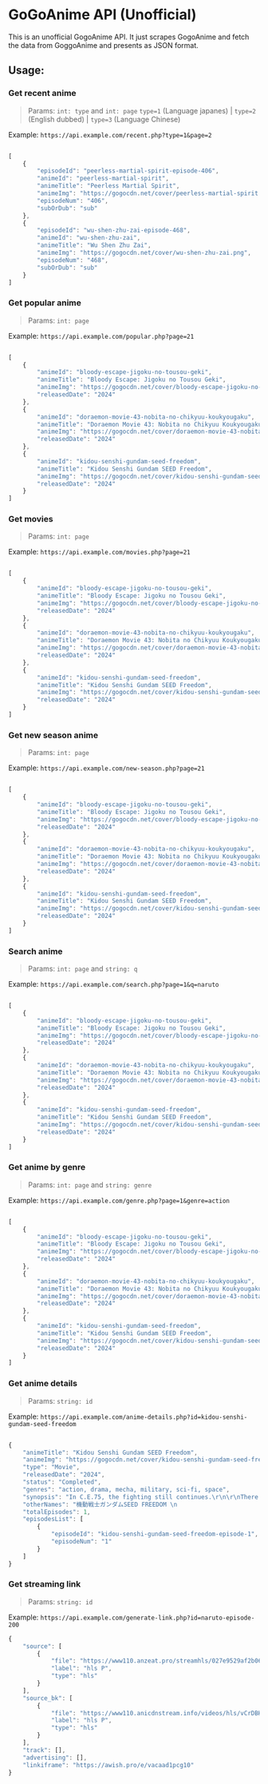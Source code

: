 
# GoGoAnime API (Unofficial)

This is an unofficial GogoAnime API. It just scrapes GogoAnime and fetch the data from GoggoAnime and presents as JSON format.

## Usage:

### Get recent anime
> Params: `int: type` and `int: page`
> `type=1` (Language japanes) | `type=2` (English dubbed) | `type=3` (Language Chinese)

Example: `https://api.example.com/recent.php?type=1&page=2`

```javascript

[
    {
        "episodeId": "peerless-martial-spirit-episode-406",
        "animeId": "peerless-martial-spirit",
        "animeTitle": "Peerless Martial Spirit",
        "animeImg": "https://gogocdn.net/cover/peerless-martial-spirit.png",
        "episodeNum": "406",
        "subOrDub": "sub"
    },
    {
        "episodeId": "wu-shen-zhu-zai-episode-468",
        "animeId": "wu-shen-zhu-zai",
        "animeTitle": "Wu Shen Zhu Zai",
        "animeImg": "https://gogocdn.net/cover/wu-shen-zhu-zai.png",
        "episodeNum": "468",
        "subOrDub": "sub"
    }
]
```


### Get popular anime
> Params: `int: page`

Example: `https://api.example.com/popular.php?page=21`

```javascript

[
    {
        "animeId": "bloody-escape-jigoku-no-tousou-geki",
        "animeTitle": "Bloody Escape: Jigoku no Tousou Geki",
        "animeImg": "https://gogocdn.net/cover/bloody-escape-jigoku-no-tousou-geki.png",
        "releasedDate": "2024"
    },
    {
        "animeId": "doraemon-movie-43-nobita-no-chikyuu-koukyougaku",
        "animeTitle": "Doraemon Movie 43: Nobita no Chikyuu Koukyougaku",
        "animeImg": "https://gogocdn.net/cover/doraemon-movie-43-nobita-no-chikyuu-koukyougaku.png",
        "releasedDate": "2024"
    },
    {
        "animeId": "kidou-senshi-gundam-seed-freedom",
        "animeTitle": "Kidou Senshi Gundam SEED Freedom",
        "animeImg": "https://gogocdn.net/cover/kidou-senshi-gundam-seed-freedom-1718073134.png",
        "releasedDate": "2024"
    }
]
```


### Get movies
> Params: `int: page`

Example: `https://api.example.com/movies.php?page=21`

```javascript

[
    {
        "animeId": "bloody-escape-jigoku-no-tousou-geki",
        "animeTitle": "Bloody Escape: Jigoku no Tousou Geki",
        "animeImg": "https://gogocdn.net/cover/bloody-escape-jigoku-no-tousou-geki.png",
        "releasedDate": "2024"
    },
    {
        "animeId": "doraemon-movie-43-nobita-no-chikyuu-koukyougaku",
        "animeTitle": "Doraemon Movie 43: Nobita no Chikyuu Koukyougaku",
        "animeImg": "https://gogocdn.net/cover/doraemon-movie-43-nobita-no-chikyuu-koukyougaku.png",
        "releasedDate": "2024"
    },
    {
        "animeId": "kidou-senshi-gundam-seed-freedom",
        "animeTitle": "Kidou Senshi Gundam SEED Freedom",
        "animeImg": "https://gogocdn.net/cover/kidou-senshi-gundam-seed-freedom-1718073134.png",
        "releasedDate": "2024"
    }
]
```


### Get new season anime
> Params: `int: page`

Example: `https://api.example.com/new-season.php?page=21`

```javascript

[
    {
        "animeId": "bloody-escape-jigoku-no-tousou-geki",
        "animeTitle": "Bloody Escape: Jigoku no Tousou Geki",
        "animeImg": "https://gogocdn.net/cover/bloody-escape-jigoku-no-tousou-geki.png",
        "releasedDate": "2024"
    },
    {
        "animeId": "doraemon-movie-43-nobita-no-chikyuu-koukyougaku",
        "animeTitle": "Doraemon Movie 43: Nobita no Chikyuu Koukyougaku",
        "animeImg": "https://gogocdn.net/cover/doraemon-movie-43-nobita-no-chikyuu-koukyougaku.png",
        "releasedDate": "2024"
    },
    {
        "animeId": "kidou-senshi-gundam-seed-freedom",
        "animeTitle": "Kidou Senshi Gundam SEED Freedom",
        "animeImg": "https://gogocdn.net/cover/kidou-senshi-gundam-seed-freedom-1718073134.png",
        "releasedDate": "2024"
    }
]
```


### Search anime
> Params: `int: page` and `string: q`

Example: `https://api.example.com/search.php?page=1&q=naruto`

```javascript

[
    {
        "animeId": "bloody-escape-jigoku-no-tousou-geki",
        "animeTitle": "Bloody Escape: Jigoku no Tousou Geki",
        "animeImg": "https://gogocdn.net/cover/bloody-escape-jigoku-no-tousou-geki.png",
        "releasedDate": "2024"
    },
    {
        "animeId": "doraemon-movie-43-nobita-no-chikyuu-koukyougaku",
        "animeTitle": "Doraemon Movie 43: Nobita no Chikyuu Koukyougaku",
        "animeImg": "https://gogocdn.net/cover/doraemon-movie-43-nobita-no-chikyuu-koukyougaku.png",
        "releasedDate": "2024"
    },
    {
        "animeId": "kidou-senshi-gundam-seed-freedom",
        "animeTitle": "Kidou Senshi Gundam SEED Freedom",
        "animeImg": "https://gogocdn.net/cover/kidou-senshi-gundam-seed-freedom-1718073134.png",
        "releasedDate": "2024"
    }
]
```



### Get anime by genre
> Params: `int: page` and `string: genre`

Example: `https://api.example.com/genre.php?page=1&genre=action`

```javascript

[
    {
        "animeId": "bloody-escape-jigoku-no-tousou-geki",
        "animeTitle": "Bloody Escape: Jigoku no Tousou Geki",
        "animeImg": "https://gogocdn.net/cover/bloody-escape-jigoku-no-tousou-geki.png",
        "releasedDate": "2024"
    },
    {
        "animeId": "doraemon-movie-43-nobita-no-chikyuu-koukyougaku",
        "animeTitle": "Doraemon Movie 43: Nobita no Chikyuu Koukyougaku",
        "animeImg": "https://gogocdn.net/cover/doraemon-movie-43-nobita-no-chikyuu-koukyougaku.png",
        "releasedDate": "2024"
    },
    {
        "animeId": "kidou-senshi-gundam-seed-freedom",
        "animeTitle": "Kidou Senshi Gundam SEED Freedom",
        "animeImg": "https://gogocdn.net/cover/kidou-senshi-gundam-seed-freedom-1718073134.png",
        "releasedDate": "2024"
    }
]
```



### Get anime details
> Params: `string: id`

Example: `https://api.example.com/anime-details.php?id=kidou-senshi-gundam-seed-freedom`

```javascript

{
    "animeTitle": "Kidou Senshi Gundam SEED Freedom",
    "animeImg": "https://gogocdn.net/cover/kidou-senshi-gundam-seed-freedom-1718073134.png",
    "type": "Movie",
    "releasedDate": "2024",
    "status": "Completed",
    "genres": "action, drama, mecha, military, sci-fi, space",
    "synopsis": "In C.E.75, the fighting still continues.\r\n\r\nThere are independence movements, and aggression by Blue Cosmos... In order to calm the situation, a global peace monitoring agency called COMPASS is established, with Lacus as its first president. As members of COMPASS, Kira and his comrades intervene into various regional battles. Then a newly established nation called Foundation proposes a joint operation against a Blue Cosmos stronghold.",
    "otherNames": "機動戦士ガンダムSEED FREEDOM \n                           きどうせんしガンダムシード フリーダム \n                           机动战士GUNDAM SEED FREEDOM \n                           機動戰士GUNDAM SEED FREEDOM \n                           Kidō Senshi Gundamu Shīdo Furiidamu \n                           Mobile Suit Gundam SEED Freedom",
    "totalEpisodes": 1,
    "episodesList": [
        {
            "episodeId": "kidou-senshi-gundam-seed-freedom-episode-1",
            "episodeNum": "1"
        }
    ]
}
```



### Get streaming link
> Params: `string: id`

Example: `https://api.example.com/generate-link.php?id=naruto-episode-200`

```javascript
{
    "source": [
        {
            "file": "https://www110.anzeat.pro/streamhls/027e9529af2b06fe7b4f47e507a787eb/ep.200.1709248990.m3u8",
            "label": "hls P",
            "type": "hls"
        }
    ],
    "source_bk": [
        {
            "file": "https://www110.anicdnstream.info/videos/hls/vCrDBHjjXKOfRWrDrlkbfA/1725209715/25581/027e9529af2b06fe7b4f47e507a787eb/ep.200.1709248990.m3u8",
            "label": "hls P",
            "type": "hls"
        }
    ],
    "track": [],
    "advertising": [],
    "linkiframe": "https://awish.pro/e/vacaad1pcg10"
}
```

